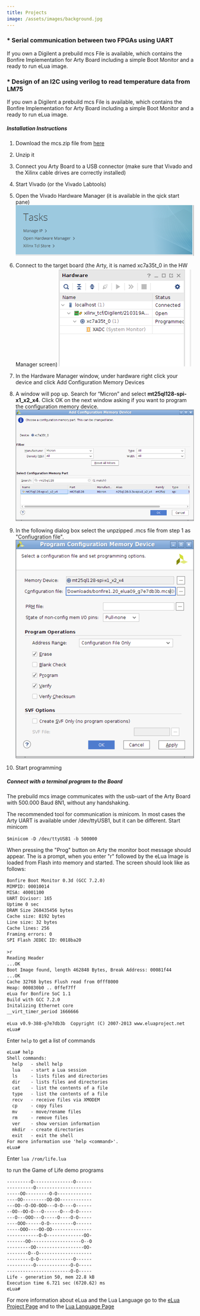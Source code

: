 ```yaml
---
title: Projects
image: /assets/images/background.jpg
---
```


### * Serial communication between two FPGAs using UART
If you own a Digilent a prebuild mcs File is available, which contains the Bonfire Implementation for Arty Board including a simple Boot Monitor and a ready to run eLua image.

### * Design of an I2C using verilog to read temperature data from LM75
If you own a Digilent a prebuild mcs File is available, which contains the Bonfire Implementation for Arty Board including a simple Boot Monitor and a ready to run eLua image.

##### Installation Instructions
1.  Download the mcs.zip file from [here](https://github.com/bonfireprocessor/bonfire/releases)
1. Unzip it
1. Connect you Arty Board to a USB connector (make sure that Vivado and the Xilinx cable drives are correctly installed)
1. Start Vivado (or the Vivado Labtools)
1. Open the Vivado Hardware Manager (it is available in the qick start pane)
  ![install01](/assets/images/install01.png)

1. Connect to the target board (the Arty, it is named xc7a35t_0 in the HW Manager screen)
  ![install02](/assets/images/install02.png)
1.  In the Hardware Manager window, under hardware right click your device and click Add Configuration Memory Devices
1. A window will pop up. Search for “Micron” and select **mt25ql128-spi-x1_x2_x4**. Click OK on the next window asking if you want to program the configuration memory device.
  ![install03](/assets/images/install03.png)
2. In the following dialog box select the unpzipped .mcs file from step 1 as "Confiugration file".
  ![install04](/assets/images/install04.png)
1. Start programming


##### Connect with a terminal program to the Board

The prebuild mcs image communicates with the usb-uart of the Arty Board with 500.000 Baud 8N1, without any handshaking.

The recommended tool for communication is minicom. In most cases the Arty UART is available under /dev/ttyUSB1, but it can be different.
Start minicom

`$minicom -D /dev/ttyUSB1 -b 500000 `

When pressing the "Prog" button on Arty the monitor boot message should appear. The is a prompt, when you enter "r" followed by <return> the eLua Image is loaded from Flash into memory and started.
The screen should look like as follows:

```
Bonfire Boot Monitor 0.3d (GCC 7.2.0)
MIMPID: 00010014
MISA: 40001100
UART Divisor: 165
Uptime 0 sec
DRAM Size 268435456 bytes
Cache size: 8192 bytes
Line size: 32 bytes
Cache lines: 256
Framing errors: 0
SPI Flash JEDEC ID: 0018ba20

>r
Reading Header
...OK
Boot Image found, length 462848 Bytes, Break Address: 00081f44
...OK
Cache 32768 bytes Flush read from 0fff8000
Heap: 000830b0 .. 0ffef7ff
eLua for Bonfire SoC 1.1
Build with GCC 7.2.0
Initalizing Ethernet core
__virt_timer_period 1666666

eLua v0.9-388-g7e7db3b  Copyright (C) 2007-2013 www.eluaproject.net
eLua#

```
Enter `help` to get a list of commands
```
eLua# help
Shell commands:
  help   - shell help
  lua    - start a Lua session
  ls     - lists files and directories
  dir    - lists files and directories
  cat    - list the contents of a file
  type   - list the contents of a file
  recv   - receive files via XMODEM
  cp     - copy files
  mv     - move/rename files
  rm     - remove files
  ver    - show version information
  mkdir  - create directories
  exit   - exit the shell
For more information use 'help <command>'.
eLua#
```
Enter
`lua /rom/life.lua`

to run the Game of Life demo programs
```
---------O---------------O------
----------O---------------------
-----OO---------O-O-------------
----OO---------OO-OO------------
---OO--O-OO-OOO---O-O----O------
--OO--OO-O---O------O---O-O-----
---O---OOO---O-----O----O-O-----
----OOO------O-O---------O------
-----OOO----OO-OO---------------
------------O-O--------------OO-
-------OO-------------------O--O
---------OO------------------OO-
--------O--O--------------------
---------O-O-------------O------
----------O-------------O-O-----
------------------------O-O-----
Life - generation 50, mem 22.8 kB
Execution time 6.721 sec (6720.62) ms
eLua#

```
For more information about eLua and the Lua Language go to the [eLua Project Page](http://www.eluaproject.net/) and to the [Lua Language Page](https://www.lua.org/)
